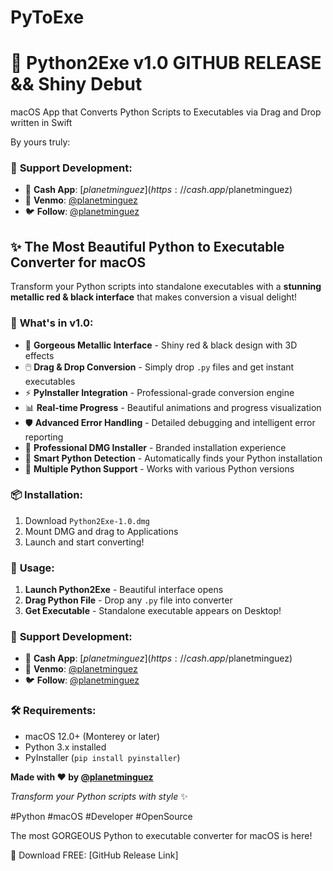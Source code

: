 # PyToExe

# 🚀 Python2Exe v1.0 GITHUB RELEASE && Shiny Debut

macOS App that Converts Python Scripts to Executables via Drag and Drop written in Swift

By yours truly:
### 💝 **Support Development:**
- 💚 **Cash App**: [$planetminguez](https://cash.app/$planetminguez)
- 💙 **Venmo**: [@planetminguez](https://venmo.com/u/planetminguez)
- 🐦 **Follow**: [@planetminguez](https://twitter.com/planetminguez)

## ✨ The Most Beautiful Python to Executable Converter for macOS

Transform your Python scripts into standalone executables with a **stunning metallic red & black interface** that makes conversion a visual delight!

### 🎯 **What's in v1.0:**

- 🎨 **Gorgeous Metallic Interface** - Shiny red & black design with 3D effects
- 🖱️ **Drag & Drop Conversion** - Simply drop `.py` files and get instant executables
- ⚡ **PyInstaller Integration** - Professional-grade conversion engine
- 📊 **Real-time Progress** - Beautiful animations and progress visualization
- 🛡️ **Advanced Error Handling** - Detailed debugging and intelligent error reporting
- 💎 **Professional DMG Installer** - Branded installation experience
- 🔧 **Smart Python Detection** - Automatically finds your Python installation
- 📱 **Multiple Python Support** - Works with various Python versions

### 📦 **Installation:**
1. Download `Python2Exe-1.0.dmg`
2. Mount DMG and drag to Applications
3. Launch and start converting!

### 🚀 **Usage:**
1. **Launch Python2Exe** - Beautiful interface opens
2. **Drag Python File** - Drop any `.py` file into converter
3. **Get Executable** - Standalone executable appears on Desktop!

### 💝 **Support Development:**
- 💚 **Cash App**: [$planetminguez](https://cash.app/$planetminguez)
- 💙 **Venmo**: [@planetminguez](https://venmo.com/u/planetminguez)
- 🐦 **Follow**: [@planetminguez](https://twitter.com/planetminguez)

### 🛠️ **Requirements:**
- macOS 12.0+ (Monterey or later)
- Python 3.x installed
- PyInstaller (`pip install pyinstaller`)

**Made with ❤️ by [@planetminguez](https://github.com/planetminguez)**

*Transform your Python scripts with style* ✨

#Python #macOS #Developer #OpenSource

The most GORGEOUS Python to executable converter for macOS is here!

🔗 Download FREE: [GitHub Release Link]


